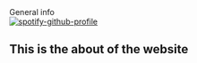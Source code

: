 <div id="about" class="content-wrapper">
    <div class="wrapper grid-wrapper">
        <div id="gridcol1">
            <div id="maininfo">General info</div>
            <div class="spotifyplayer">
                <a href="https://github.com/kittinan/spotify-github-profile">
                    <img src="https://spotify-github-profile.vercel.app/api/view?uid=rr6dpm9sb1r6419kubm7jbw4s&cover_image=true&theme=novatorem&bar_color=53b14f&bar_color_cover=true"
                        alt="spotify-github-profile">
                </a>
            </div>
        </div>
        <div id="gridcol2">
            <div>
                <h2>This is the about of the website</h2>
            </div>
            <div style="height: 100%;">
            </div>
            <div style="height: 50%;">
            </div>
        </div>
        <div id="gridcol3">
            <div style="height: 40%;">
            </div>
            <div style="height: 100%;">
            </div>
            <div style="height: 10%;">
            </div>
        </div>
        <div id="gridcol4">
            <div style="height: 55%;">
            </div>
            <div style="height: 10%;">
            </div>
            <div style="height: 100%;">
            </div>
        </div>
    </div>
</div>